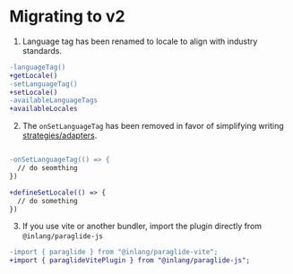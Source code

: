# Migrating to v2

1. Language tag has been renamed to locale to align with industry standards. 

```diff
-languageTag()
+getLocale()
-setLanguageTag()
+setLocale()
-availableLanguageTags
+availableLocales
```

2. The `onSetLanguageTag` has been removed in favor of simplifying writing [strategies/adapters](https://inlang.com/m/gerre34r/library-inlang-paraglideJs/strategy). 


```diff

-onSetLanguageTag(() => {
  // do seomthing
})

+defineSetLocale(() => {
  // do something
})
```

3. If you use vite or another bundler, import the plugin directly from `@inlang/paraglide-js`

```diff
-import { paraglide } from "@inlang/paraglide-vite";
+import { paraglideVitePlugin } from "@inlang/paraglide-js";
```